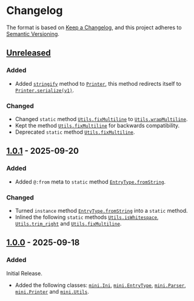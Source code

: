 # Changelog

The format is based on [Keep a Changelog](https://keepachangelog.com/en/1.1.0/), and this project adheres to [Semantic Versioning](https://semver.org/spec/v2.0.0.html).

## [Unreleased]

### Added

- Added [`stringify`](https://github.com/Hackx2/hxmini/blob/1f4e06f6e5ec8d19fffa69761bc69676ee1b0e39/mini/Printer.hx#L6) method to [`Printer`](https://github.com/Hackx2/hxmini/blob/1f4e06f6e5ec8d19fffa69761bc69676ee1b0e39/mini/Printer.hx), this method redirects itself to [`Printer.serialize(v1)`](https://github.com/Hackx2/hxmini/blob/1f4e06f6e5ec8d19fffa69761bc69676ee1b0e39/mini/Printer.hx#L10).

### Changed

- Changed `static` method [`Utils.fixMultiline`](https://github.com/Hackx2/hxmini/blob/1f4e06f6e5ec8d19fffa69761bc69676ee1b0e39/mini/Utils.hx#L21) to [`Utils.wrapMultiline`](https://github.com/Hackx2/hxmini/blob/3d4986f79fe008df86dc63ce95343a3947da51b8/mini/Utils.hx#L26).
- Kept the method [`Utils.fixMultiline`](https://github.com/Hackx2/hxmini/blob/3d4986f79fe008df86dc63ce95343a3947da51b8/mini/Utils.hx#L22) for backwards compatibility.
- Deprecated `static` method [`Utils.fixMultiline`](https://github.com/Hackx2/hxmini/blob/3d4986f79fe008df86dc63ce95343a3947da51b8/mini/Utils.hx#L21,L22).

## [1.0.1] - 2025-09-20

### Added

- Added `@:from` meta to `static` method [`EntryType.fromString`](https://github.com/Hackx2/hxmini/blob/338c809d5d26471e9c7b175caca0abbc1a085350/mini/EntryType.hx#L42).

### Changed

- Turned `instance` method [`EntryType.fromString`](https://github.com/Hackx2/hxmini/blob/338c809d5d26471e9c7b175caca0abbc1a085350/mini/EntryType.hx#L42) into a `static` method.
- Inlined the following `static` methods [`Utils.isWhitespace`](https://github.com/Hackx2/hxmini/blob/1b59bbcacdf3fc07e78cafc539b2a4b5b4bf21f9/mini/Utils.hx#L7), [`Utils.trim_right`](https://github.com/Hackx2/hxmini/blob/1b59bbcacdf3fc07e78cafc539b2a4b5b4bf21f9/mini/Utils.hx#L15) and [`Utils.fixMultiline`](https://github.com/Hackx2/hxmini/blob/1b59bbcacdf3fc07e78cafc539b2a4b5b4bf21f9/mini/Utils.hx#21).

## [1.0.0] - 2025-09-18

### Added

Initial Release.

<!-- should i even include these??? -->

- Added the following classes: [`mini.Ini`](https://github.com/Hackx2/hxmini/blob/3d22408c8c275a4fd7df25085249a915dac2ca91/mini/Ini.hx), [`mini.EntryType`](https://github.com/Hackx2/hxmini/blob/3d22408c8c275a4fd7df25085249a915dac2ca91/mini/EntryType.hx), [`mini.Parser`](https://github.com/Hackx2/hxmini/blob/3d22408c8c275a4fd7df25085249a915dac2ca91/mini/Parser.hx), [`mini.Printer`](https://github.com/Hackx2/hxmini/blob/3d22408c8c275a4fd7df25085249a915dac2ca91/mini/Printer.hx) and [`mini.Utils`](https://github.com/Hackx2/hxmini/blob/3d22408c8c275a4fd7df25085249a915dac2ca91/mini/Utils.hx).

[unreleased]: https://github.com/hackx2/hxmini/compare/1.0.1...main
[1.0.1]: https://github.com/hackx2/hxmini/compare/1.0.0...1.0.1
[1.0.0]: https://github.com/hackx2/hxmini/releases/tag/1.0.0
